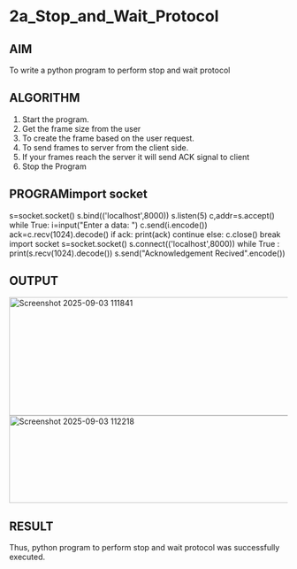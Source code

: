 # 2a_Stop_and_Wait_Protocol
## AIM 
To write a python program to perform stop and wait protocol
## ALGORITHM
1. Start the program.
2. Get the frame size from the user
3. To create the frame based on the user request.
4. To send frames to server from the client side.
5. If your frames reach the server it will send ACK signal to client
6. Stop the Program
## PROGRAMimport socket
s=socket.socket()
s.bind(('localhost',8000))
s.listen(5)
c,addr=s.accept()
while True:
    i=input("Enter a data: ")
    c.send(i.encode())
    ack=c.recv(1024).decode()
    if ack:
        print(ack)
        continue
    else:
        c.close()
        break
        import socket
s=socket.socket()
s.connect(('localhost',8000))
while True 
:
    print(s.recv(1024).decode())
    s.send("Acknowledgement Recived".encode())
## OUTPUT

<img width="721" height="214" alt="Screenshot 2025-09-03 111841" src="https://github.com/user-attachments/assets/e957fa60-c567-454c-9101-b5db46d68933" />
<img width="937" height="158" alt="Screenshot 2025-09-03 112218" src="https://github.com/user-attachments/assets/5b57135e-8066-4ab3-b83b-1439fd66e565" />

## RESULT
Thus, python program to perform stop and wait protocol was successfully executed.
